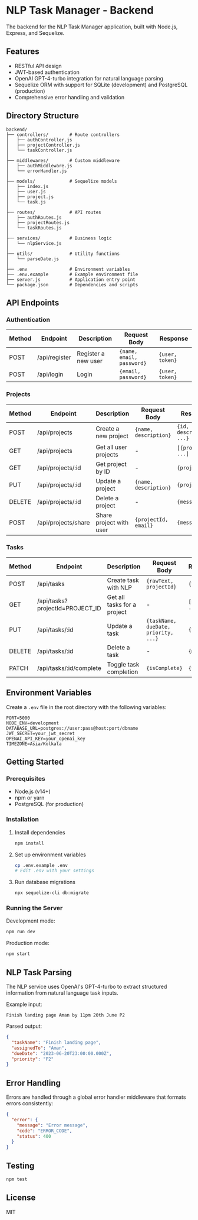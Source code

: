 # NLP Task Manager - Backend

The backend for the NLP Task Manager application, built with Node.js, Express, and Sequelize.

## Features

- RESTful API design
- JWT-based authentication
- OpenAI GPT-4-turbo integration for natural language parsing
- Sequelize ORM with support for SQLite (development) and PostgreSQL (production)
- Comprehensive error handling and validation

## Directory Structure

```
backend/
├── controllers/        # Route controllers
│   ├── authController.js
│   ├── projectController.js
│   └── taskController.js
│
├── middlewares/        # Custom middleware
│   ├── authMiddleware.js
│   └── errorHandler.js
│
├── models/             # Sequelize models
│   ├── index.js
│   ├── user.js
│   ├── project.js
│   └── task.js
│
├── routes/             # API routes
│   ├── authRoutes.js
│   ├── projectRoutes.js
│   └── taskRoutes.js
│
├── services/           # Business logic
│   └── nlpService.js
│
├── utils/              # Utility functions
│   └── parseDate.js
│
├── .env                # Environment variables
├── .env.example        # Example environment file
├── server.js           # Application entry point
└── package.json        # Dependencies and scripts
```

## API Endpoints

### Authentication

| Method | Endpoint       | Description           | Request Body                          | Response                        |
|--------|----------------|-----------------------|--------------------------------------|--------------------------------|
| POST   | /api/register  | Register a new user   | `{name, email, password}`            | `{user, token}`                |
| POST   | /api/login     | Login                 | `{email, password}`                  | `{user, token}`                |

### Projects

| Method | Endpoint               | Description               | Request Body              | Response                        |
|--------|------------------------|---------------------------|--------------------------|--------------------------------|
| POST   | /api/projects          | Create a new project      | `{name, description}`    | `{id, name, description, ...}` |
| GET    | /api/projects          | Get all user projects     | -                        | `[{project}, ...]`             |
| GET    | /api/projects/:id      | Get project by ID         | -                        | `{project}`                    |
| PUT    | /api/projects/:id      | Update a project          | `{name, description}`    | `{project}`                    |
| DELETE | /api/projects/:id      | Delete a project          | -                        | `{message}`                    |
| POST   | /api/projects/share    | Share project with user   | `{projectId, email}`     | `{message}`                    |

### Tasks

| Method | Endpoint                          | Description                | Request Body                         | Response                        |
|--------|-----------------------------------|----------------------------|-------------------------------------|--------------------------------|
| POST   | /api/tasks                        | Create task with NLP       | `{rawText, projectId}`              | `{task}`                        |
| GET    | /api/tasks?projectId=PROJECT_ID   | Get all tasks for a project| -                                   | `[{task}, ...]`                 |
| PUT    | /api/tasks/:id                    | Update a task              | `{taskName, dueDate, priority, ...}`| `{task}`                        |
| DELETE | /api/tasks/:id                    | Delete a task              | -                                   | `{message}`                     |
| PATCH  | /api/tasks/:id/complete           | Toggle task completion     | `{isComplete}`                      | `{task}`                        |

## Environment Variables

Create a `.env` file in the root directory with the following variables:

```
PORT=5000
NODE_ENV=development
DATABASE_URL=postgres://user:pass@host:port/dbname
JWT_SECRET=your_jwt_secret
OPENAI_API_KEY=your_openai_key
TIMEZONE=Asia/Kolkata
```

## Getting Started

### Prerequisites

- Node.js (v14+)
- npm or yarn
- PostgreSQL (for production)

### Installation

1. Install dependencies
   ```bash
   npm install
   ```

2. Set up environment variables
   ```bash
   cp .env.example .env
   # Edit .env with your settings
   ```

3. Run database migrations
   ```bash
   npx sequelize-cli db:migrate
   ```

### Running the Server

Development mode:
```bash
npm run dev
```

Production mode:
```bash
npm start
```

## NLP Task Parsing

The NLP service uses OpenAI's GPT-4-turbo to extract structured information from natural language task inputs.

Example input:
```
Finish landing page Aman by 11pm 20th June P2
```

Parsed output:
```json
{
  "taskName": "Finish landing page",
  "assignedTo": "Aman",
  "dueDate": "2023-06-20T23:00:00.000Z",
  "priority": "P2"
}
```

## Error Handling

Errors are handled through a global error handler middleware that formats errors consistently:

```json
{
  "error": {
    "message": "Error message",
    "code": "ERROR_CODE",
    "status": 400
  }
}
```

## Testing

```bash
npm test
```

## License

MIT 